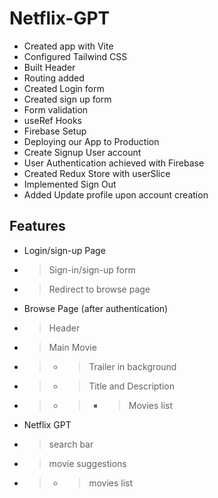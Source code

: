 # Netflix-GPT

- Created app with Vite
- Configured Tailwind CSS
- Built Header
- Routing added
- Created Login form
- Created sign up form
- Form validation
- useRef Hooks
- Firebase Setup
- Deploying our App to Production
- Create Signup User account
- User Authentication achieved with Firebase
- Created Redux Store with userSlice
- Implemented Sign Out
- Added Update profile upon account creation

## Features

- Login/sign-up Page
- > Sign-in/sign-up form
- > Redirect to browse page

- Browse Page (after authentication)
- > Header
- > Main Movie
- > - > Trailer in background
- > - > Title and Description
- > - > - > Movies list

- Netflix GPT
- > search bar
- > movie suggestions
- > - > movies list
